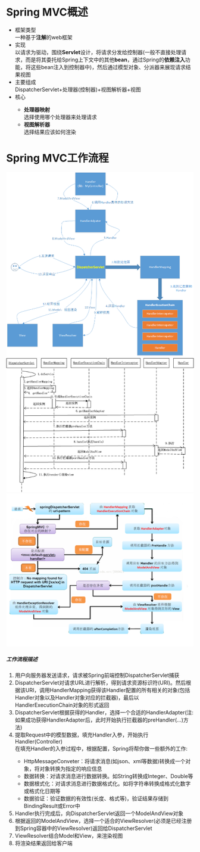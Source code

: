 <h1>Spring MVC概述</h1>
<ul>
	<li>框架类型</li>
	一种基于<b>注解</b>的web框架<br>
	<li>实现</li>
	以请求为驱动，围绕<b>Servlet</b>设计，将请求分发给控制器(一般不直接处理请求，而是将其委托给Spring上下文中的其他<b>bean</b>，通过Spring的<b>依赖注入</b>功能，将这些bean注入到控制器中)，然后通过模型对象、分派器来展现请求结果视图<br>
	<li>主要组成</li>
	DispatcherServlet+处理器(控制器)+视图解析器+视图
	<li>核心</li>
	<ul>
		<li><b>处理器映射</b></li>
		选择使用哪个处理器来处理请求
		<li><b>视图解析器</b></li>
		选择结果应该如何渲染
	</ul>
</ul>
<h1>Spring MVC工作流程</h1>
<img src="https://github.com/WuwenGitHub/Notebook/blob/master/pics/SpringMVC%E8%AF%B7%E6%B1%82%E5%A4%84%E7%90%86%E8%BF%87%E7%A8%8B.png">
<img src="https://github.com/WuwenGitHub/Notebook/blob/master/pics/SpringMVC%E5%B7%A5%E4%BD%9C%E6%B5%81%E7%A8%8B%E5%9B%BE2.png">
<img src="https://github.com/WuwenGitHub/Notebook/blob/master/pics/SpringMVC%E5%B7%A5%E4%BD%9C%E6%B5%81%E7%A8%8B%E5%9B%BE3.png">
<h5>工作流程描述</h5>
<ol>
	<li>用户向服务器发送请求，请求被Spring前端控制DispatcherServlet捕获</li>
	<li>DispatcherServlet对请求URL进行解析，得到请求资源标识符(URI)。然后根据该URI，调用HandlerMapping获得该Handler配置的所有相关的对象(包括Handler对象以及Handler对象对应的拦截器)，最后以HandlerExecutionChain对象的形式返回</li>
	<li>DispatcherServlet根据获得的Handler，选择一个合适的HandlerAdapter(注:如果成功获得HandlerAdapter后，此时开始执行拦截器的preHandler(...)方法)</li>
	<li>提取Request中的模型数据，填充Handler入参，开始执行Handler(Controller)</li>
	在填充Handler的入参过程中，根据配置，Spring将帮你做一些额外的工作:
	<ul>
		<li>HttpMessageConveter：将请求消息(如json、xml等数据)转换成一个对象，将对象转换为指定的响应信息</li>
		<li>数据转换：对请求消息进行数据转换。如String转换成Integer、Double等</li>
		<li>数据根式化：对请求消息进行数据格式化。如将字符串转换成格式化数字或格式化日期等</li>
		<li>数据验证：验证数据的有效性(长度、格式等)，验证结果存储到BindingResult或Error中</li>
	</ul>
	<li>Handler执行完成后，向DispatcherServlet返回一个ModelAndView对象</li>
	<li>根据返回的ModelAndView，选择一个适合的ViewResolver(必须是已经注册到Spring容器中的ViewResolver)返回给DispatcherServlet</li>
	<li>ViewResolver结合Model和View，来渲染视图</li>
	<li>将渲染结果返回给客户端</li>
</ol>
